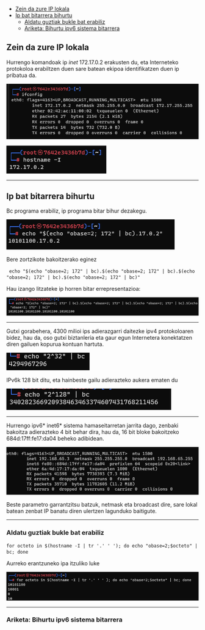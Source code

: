 
- [Zein da zure IP lokala](#zein-da-zure-ip-lokala)
- [Ip bat bitarrera bihurtu](#ip-bat-bitarrera-bihurtu)
  - [Aldatu guztiak bukle bat erabiliz](#aldatu-guztiak-bukle-bat-erabiliz)
  - [Ariketa: Bihurtu ipv6 sistema bitarrera](#ariketa-bihurtu-ipv6-sistema-bitarrera)


## Zein da zure IP lokala

Hurrengo komandoak ip *inet* 172.17.0.2 erakusten du, eta Interneteko protokoloa erabiltzen duen sare batean ekipoa identifikatzen duen ip pribatua da.

![Alt text](<../Images/Pasted image 20231211221636.png>)

![Alt text](<../Images/Pasted image 20231211222029.png>)

---

## Ip bat bitarrera bihurtu


Bc programa erabiliz, ip programa bitar bihur dezakegu.

![Alt text](<../Images/Pasted image 20231211224000.png>)

Bere zortzikote bakoitzerako eginez

```
 echo "$(echo "obase=2; 172" | bc).$(echo "obase=2; 172" | bc).$(echo "obase=2; 172" | bc).$(echo "obase=2; 172" | bc)"
```

Hau izango litzateke ip horren bitar errepresentazioa:


![Alt text](<../Images/Pasted image 20231211224735.png>)

---

Gutxi gorabehera, 4300 milioi ips adierazgarri daitezke ipv4 protokoloaren bidez, hau da, oso gutxi biztanleria eta gaur egun Internetera konektatzen diren gailuen kopurua kontuan hartuta.


![Alt text](<../Images/Pasted image 20231211224919.png>)

IPv6k 128 bit ditu, eta hainbeste gailu adierazteko aukera ematen du

![Alt text](<../Images/Pasted image 20231211225140.png>)

---

Hurrengo ipv6* inet6* sistema hamaseitarretan jarrita dago, zenbaki bakoitza adierazteko 4 bit behar dira, hau da, 16 bit bloke bakoitzeko 684d:17ff:fe17:da04 beheko adibidean.

![Alt text](<../Images/Pasted image 20231211232831.png>)

Beste parametro garrantzitsu batzuk, netmask eta broadcast dire, sare lokal batean zenbat IP banatu diren ulertzen lagunduko baitigute.

---

### Aldatu guztiak bukle bat erabiliz

```
for octeto in $(hostname -I | tr '.' ' '); do echo "obase=2;$octeto" | bc; done
```

Aurreko erantzuneko ipa itzuliko luke

![Alt text](<../Images/Pasted image 20231211223829.png>)

---
### Ariketa: Bihurtu ipv6 sistema bitarrera


